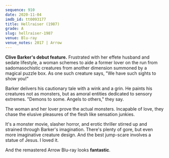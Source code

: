 ```yaml
---
sequence: 910
date: 2020-11-04
imdb_id: tt0093177
title: Hellraiser (1987)
grade: A
slug: hellraiser-1987
venue: Blu-ray
venue_notes: 2017 | Arrow
---
```


**Clive Barker's debut feature.** Frustrated with her effete husband and sedate lifestyle, a woman schemes to aide a former lover on the run from sadomasochistic creatures from another dimension summoned by a magical puzzle box. As one such creature says, "We have such sights to show you!"

<!-- end -->

Barker delivers his cautionary tale with a wink and a grin. He paints his creatures not as monsters, but as amoral entities dedicated to sensory extremes. "Demons to some. Angels to others," they say.

The woman and her lover prove the actual monsters. Incapable of love, they chase the elusive pleasures of the flesh like sensation junkies.

It's a monster movie, slasher horror, and erotic thriller stirred up and strained through Barker's imagination. There's plenty of gore, but even more imaginative creature design. And the best jump-scare involves a statue of Jesus. I loved it.

And the remastered Arrow Blu-ray looks **fantastic**.